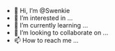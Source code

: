 - 👋 Hi, I’m @Swenkie
- 👀 I’m interested in ...
- 🌱 I’m currently learning ...
- 💞️ I’m looking to collaborate on ...
- 📫 How to reach me ...

<!---
Swenkie/Swenkie is a ✨ special ✨ repository because its `README.md` (this file) appears on your GitHub profile.
You can click the Preview link to take a look at your changes.
--->
